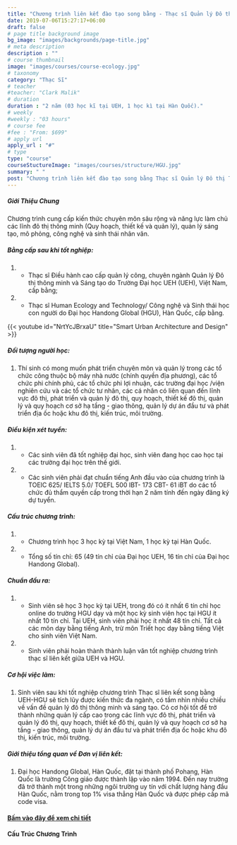 ```yaml
---
title: "Chương trình liên kết đào tạo song bằng - Thạc sĩ Quản lý Đô thị Thông minh và Sáng tạo và Thạc sĩ Human Ecology and Technology"
date: 2019-07-06T15:27:17+06:00
draft: false
# page title background image
bg_image: "images/backgrounds/page-title.jpg"
# meta description
description : ""
# course thumbnail
image: "images/courses/course-ecology.jpg"
# taxonomy
category: "Thạc Sĩ"
# teacher
#teacher: "Clark Malik"
# duration
duration : "2 năm (03 học kĩ tại UEH, 1 học kì tại Hàn Quốc)."
# weekly
#weekly : "03 hours"
# course fee
#fee : "From: $699"
# apply url
apply_url : "#"
# type
type: "course"
courseStuctureImage: "images/courses/structure/HGU.jpg"
summary: " "
post: "Chương trình liên kết đào tạo song bằng Thạc sĩ Quản lý Đô thị Thông minh và Sáng tạo và Thạc sĩ Human Ecology and Technology"
---
```



##### Giới Thiệu Chung

<!--StartFragment-->
Chương trình cung cấp kiến thức chuyên môn sâu rộng và năng lực làm chủ các lĩnh đô thị thông minh (Quy hoạch, thiết kế và quản lý), quản lý sáng tạo, mô phỏng, công nghệ và sinh thái nhân văn. 

##### Bằng cấp sau khi tốt nghiệp:
1. * Thạc sĩ Điều hành cao cấp quản lý công, chuyên ngành Quản lý Đô thị thông minh và Sáng tạo do Trường Đại học UEH (UEH), Việt Nam, cấp bằng;
1. * Thạc sĩ Human Ecology and Technology/ Công nghệ và Sinh thái học con người do Đại học Handong Global (HGU), Hàn Quốc, cấp bằng.


{{< youtube id="NrtYcJBrxaU" title="Smart Urban Architecture and Design" >}}

<!--EndFragment-->

##### Đối tượng người học: 

1. Thí sinh có mong muốn phát triển chuyên môn và quản lý trong các tổ chức công thuộc bộ máy nhà nước (chính quyền địa phương), các tổ chức phi chính phủ, các tổ chức phi lợi nhuận, các trường đại học /viện nghiên cứu và các tổ chức tư nhân, các cá nhân có liên quan đến lĩnh vực đô thị, phát triển và quản lý đô thị, quy hoạch, thiết kế đô thị, quản lý và quy hoạch cơ sở hạ tầng - giao thông, quản lý dự án đầu tư và phát triển địa ốc hoặc khu đô thị, kiến trúc, môi trường.


##### Điều kiện xét tuyển:
1. * Các sinh viên đã tốt nghiệp đại học, sinh viên đang học cao học tại các trường đại học trên thế giới.
2. * Các sinh viên phải đạt chuẩn tiếng Anh đầu vào của chương trình là TOEIC 625/ IELTS 5.0/ TOEFL 500 IBT- 173 CBT- 61 iBT do các tổ chức đủ thẩm quyền cấp trong thời hạn 2 năm tính đến ngày đăng ký dự tuyển.

##### Cấu trúc chương trình:
1. * Chương trình học 3 học kỳ tại Việt Nam, 1 học kỳ tại Hàn Quốc.
2. * Tổng số tín chỉ: 65 (49 tín chỉ của Đại học UEH, 16 tín chỉ của Đại học Handong Global).

##### Chuẩn đầu ra:
1. * Sinh viên sẽ học 3 học kỳ tại UEH, trong đó có ít nhất 6 tín chỉ học online do trường HGU dạy và một học kỳ sinh viên học tại HGU ít nhất 10 tín chỉ. Tại UEH, sinh viên phải học ít nhất 48 tín chỉ. Tất cả các môn dạy bằng tiếng Anh, trừ môn Triết học dạy bằng tiếng Việt cho sinh viên Việt Nam.
1. * Sinh viên phải hoàn thành thành luận văn tốt nghiệp chương trình thạc sĩ liên kết giữa UEH và HGU.

##### Cơ hội việc làm: 
1. Sinh viên sau khi tốt nghiệp chương trình Thạc sĩ liên kết song bằng UEH-HGU sẽ tích lũy được kiến thức đa ngành, có tầm nhìn nhiều chiều về vấn đề quản lý đô thị thông minh và sáng tạo. Có cơ hội tốt để trở thành những quản lý cấp cao trong các lĩnh vực đô thị, phát triển và quản lý đô thị, quy hoạch, thiết kế đô thị, quản lý và quy hoạch cơ sở hạ tầng - giao thông, quản lý dự án đầu tư và phát triển địa ốc hoặc khu đô thị, kiến trúc, môi trường.

##### Giới thiệu tổng quan về Đơn vị liên kết:
1. Đại học Handong Global, Hàn Quốc, đặt tại thành phố Pohang, Hàn Quốc là trường Công giáo được thành lập vào năm 1994. Đến nay trường đã trở thành một trong những ngôi trường uy tín với chất lượng hàng đầu Hàn Quốc, nằm trong top 1% visa thẳng Hàn Quốc và được phép cấp mã code visa.


#### [Bấm vào đây để xem chi tiết](https://www.ueh.edu.vn/dao-tao/thac-si-tien-si/thac-si-dieu-hanh-cao-cap-emba/quan-ly-do-thi-thong-minh-va-sang-tao/?fbclid=IwAR09xSUOK2WxPuLZdZ4whONMLsnSDkAyvQqkoX0iioGizyCGdkdtBUqgig4)

#### Cấu Trúc Chương Trình 

